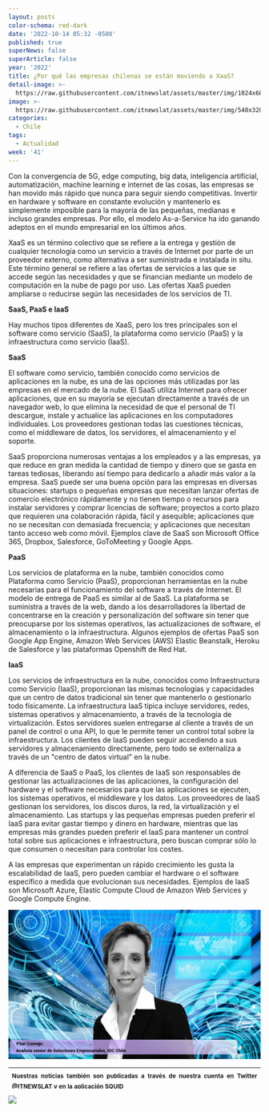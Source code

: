 ```yaml
---
layout: posts
color-schema: red-dark
date: '2022-10-14 05:32 -0500'
published: true
superNews: false
superArticle: false
year: '2022'
title: ¿Por qué las empresas chilenas se están moviendo a XaaS?
detail-image: >-
  https://raw.githubusercontent.com/itnewslat/assets/master/img/1024x680/Pilar-Cornejo-g.jpg
image: >-
  https://raw.githubusercontent.com/itnewslat/assets/master/img/540x320/Pilar-Cornejo-p.jpg
categories:
  - Chile
tags:
  - Actualidad
week: '41'
---
```

Con la convergencia de 5G, edge computing, big data, inteligencia artificial, automatización, machine learning e internet de las cosas, las empresas se han movido más rápido que nunca para seguir siendo competitivas. Invertir en hardware y software en constante evolución y mantenerlo es simplemente imposible para la mayoría de las pequeñas, medianas e incluso grandes empresas. Por ello, el modelo As-a-Service ha ido ganando adeptos en el mundo empresarial en los últimos años.
 

XaaS es un término colectivo que se refiere a la entrega y gestión de cualquier tecnología como un servicio a través de Internet por parte de un proveedor externo, como alternativa a ser suministrada e instalada in situ. Este término general se refiere a las ofertas de servicios a las que se accede según las necesidades y que se financian mediante un modelo de computación en la nube de pago por uso. Las ofertas XaaS pueden ampliarse o reducirse según las necesidades de los servicios de TI.
 
**SaaS, PaaS e IaaS**
 
Hay muchos tipos diferentes de XaaS, pero los tres principales son el software como servicio (SaaS), la plataforma como servicio (PaaS) y la infraestructura como servicio (IaaS).
 
**SaaS**

El software como servicio, también conocido como servicios de aplicaciones en la nube, es una de las opciones más utilizadas por las empresas en el mercado de la nube. El SaaS utiliza Internet para ofrecer aplicaciones, que en su mayoría se ejecutan directamente a través de un navegador web, lo que elimina la necesidad de que el personal de TI descargue, instale y actualice las aplicaciones en los computadores individuales. Los proveedores gestionan todas las cuestiones técnicas, como el middleware de datos, los servidores, el almacenamiento y el soporte.
 
SaaS proporciona numerosas ventajas a los empleados y a las empresas, ya que reduce en gran medida la cantidad de tiempo y dinero que se gasta en tareas tediosas, liberando así tiempo para dedicarlo a añadir más valor a la empresa. SaaS puede ser una buena opción para las empresas en diversas situaciones: startups o pequeñas empresas que necesitan lanzar ofertas de comercio electrónico rápidamente y no tienen tiempo o recursos para instalar servidores y comprar licencias de software; proyectos a corto plazo que requieren una colaboración rápida, fácil y asequible; aplicaciones que no se necesitan con demasiada frecuencia; y aplicaciones que necesitan tanto acceso web como móvil. Ejemplos clave de SaaS son Microsoft Office 365, Dropbox, Salesforce, GoToMeeting y Google Apps.
 
**PaaS**

Los servicios de plataforma en la nube, también conocidos como Plataforma como Servicio (PaaS), proporcionan herramientas en la nube necesarias para el funcionamiento del software a través de Internet. El modelo de entrega de PaaS es similar al de SaaS. La plataforma se suministra a través de la web, dando a los desarrolladores la libertad de concentrarse en la creación y personalización del software sin tener que preocuparse por los sistemas operativos, las actualizaciones de software, el almacenamiento o la infraestructura. Algunos ejemplos de ofertas PaaS son Google App Engine, Amazon Web Services (AWS) Elastic Beanstalk, Heroku de Salesforce y las plataformas Openshift de Red Hat.
 
**IaaS**

Los servicios de infraestructura en la nube, conocidos como Infraestructura como Servicio (IaaS), proporcionan las mismas tecnologías y capacidades que un centro de datos tradicional sin tener que mantenerlo o gestionarlo todo físicamente. La infraestructura IaaS típica incluye servidores, redes, sistemas operativos y almacenamiento, a través de la tecnología de virtualización. Estos servidores suelen entregarse al cliente a través de un panel de control o una API, lo que le permite tener un control total sobre la infraestructura. Los clientes de IaaS pueden seguir accediendo a sus servidores y almacenamiento directamente, pero todo se externaliza a través de un "centro de datos virtual" en la nube.

A diferencia de SaaS o PaaS, los clientes de IaaS son responsables de gestionar las actualizaciones de las aplicaciones, la configuración del hardware y el software necesarios para que las aplicaciones se ejecuten, los sistemas operativos, el middleware y los datos. Los proveedores de IaaS gestionan los servidores, los discos duros, la red, la virtualización y el almacenamiento. Las startups y las pequeñas empresas pueden preferir el IaaS para evitar gastar tiempo y dinero en hardware, mientras que las empresas más grandes pueden preferir el IaaS para mantener un control total sobre sus aplicaciones e infraestructura, pero buscan comprar sólo lo que consumen o necesitan para controlar los costes.
 
A las empresas que experimentan un rápido crecimiento les gusta la escalabilidad de IaaS, pero pueden cambiar el hardware o el software específico a medida que evolucionan sus necesidades.
Ejemplos de IaaS son Microsoft Azure, Elastic Compute Cloud de Amazon Web Services y Google Compute Engine.
 
![](https://raw.githubusercontent.com/itnewslat/assets/master/img/540x320/Pilar-Cornejo-p.jpg)

<table style="height: 42px;" width="569">
<tbody>
<tr>
<td style="text-align: justify;"><sub><strong>Nuestras noticias también son publicadas a través de nuestra cuenta en Twitter <a href="https://twitter.com/itnewslat?lang=es">@ITNEWSLAT</a> y en la aplicación <a href="https://squidapp.co/en/">SQUID</a></strong></sub></td>
</tr>
</tbody>
</table>

<img src="https://tracker.metricool.com/c3po.jpg?hash=56f88a41e39ab42c063cc51676587a04"/>